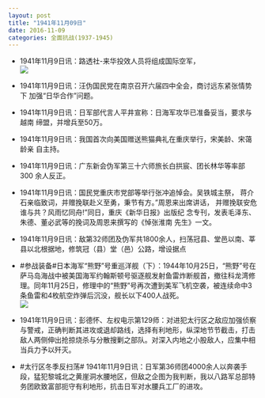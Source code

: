 ```yaml
---
layout: post
title: "1941年11月09日"
date: 2016-11-09
categories: 全面抗战(1937-1945)
---
```


<meta name="referrer" content="no-referrer" />

- 1941年11月9日讯：路透社-来华投效人员将组成国际空军， <br/><img src="https://ww2.sinaimg.cn/large/aca367d8jw1f9m93jony1j20gf0gx44s.jpg" />

- 1941年11月9日讯：汪伪国民党在南京召开六届四中全会，商讨远东紧张情势下 加强“日华合作”问题。 

- 1941年11月9日讯：日军部代言人平井宣称：日海军攻华已准备妥当，要求与越南 缔盟，并增兵至50万。 

- 1941年11月9日讯：我国首次向美国赠送熊猫典礼在重庆举行，宋美龄、宋蔼龄亲 自主持。 

- 1941年11月9日讯：广东新会伪军第三十六师旅长白拱宸、团长林华等率部300 余人反正。 

- 1941年11月9日讯：国民党重庆市党部等举行张冲追悼会。吴铁城主祭， 蒋介石亲临致词，并赠挽联赴义至勇，秉节有方。”周恩来出席讲话， 并赠挽联安危谁与共？风雨忆同舟!”同日，重庆《新华日报》出版纪 念专刊，发表毛泽东、朱德、董必武等的挽词及周恩来撰写的《悼张淮南 先生》一文。 

- 1941年11月9日讯：敌第32师团及伪军共1800余人，扫荡冠县、堂邑以南、莘县以北根据地，修筑冠（县）堂（邑）公路，增设据点 

- #参战装备#日本海军“熊野”号重巡洋舰（下）：1944年10月25日，“熊野”号在萨马岛海战中被美国海军约翰斯顿号驱逐舰发射鱼雷炸断舰首，撤往科龙湾修理。同年11月25日，修理中的“熊野”号再次遭到美军飞机空袭，被连续命中3条鱼雷和4枚航空炸弹后沉没，舰长以下400人战死。 <br/><img src="https://ww2.sinaimg.cn/large/aca367d8jw1f9lmju6ok2j20db0idwhm.jpg" />

- 1941年11月9日讯：彭德怀、左权电示第129师：对进犯太行区之敌应加强侦察与警戒，正确判断其进攻或退却路线，选择有利地形，纵深地节节截击，打击敌人两侧伸出抢掠烧杀与分散搜剿之部队。对深入内地之小股敌人，应集中相当兵力予以歼灭。 

- #太行区冬季反扫荡# 1941年11月9日讯：日军第36师团4000余人以奔袭手段，猛犯黎城北之黄崖洞水腰地区，但敌之企图为我判断，我以八路军总部特务团欧致富部扼守有利地形，抗击日军对水腰兵工厂的进攻。 

